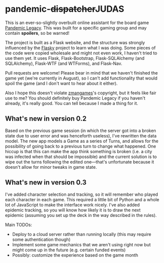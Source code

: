 # pandemic-~~dispatcher~~JUDAS

This is an ever-so-slightly overbuilt online assistant for the board game [Pandemic Legacy](http://www.zmangames.com/store/p31/Pandemic_Legacy.html). This was built for a specific gaming group and may contain **spoilers**, so be warned!

The project is built as a Flask website, and the structure was strongly influenced by the [Flasky](https://github.com/miguelgrinberg/flasky) project to learn what I was doing. Some pieces of the code were copied wholesale and might not even work, I haven't tried to use them yet. It uses Flask, Flask-Bootstrap, Flask-SQLAlchemy (and SQLAlchemy), Flask-WTF (and WTForms), and Flask-Nav.

Pull requests are welcome! Please bear in mind that we haven't finished the game yet (we're currently in August), so I can't add functionality that would spoil the game (and I don't want to hear about it either).

Also I hope this doesn't violate [zmangames](http://www.zmangames.com)'s copyright, but it feels like fair use to me? You should definitely buy Pandemic Legacy if you haven't already, it's really good. You can tell because I made a thing for it.

## What's new in version 0.2

Based on the previous game session (in which the server got into a broken state due to user error and was henceforth useless), I've rewritten the data model. The new app models a Game as a series of Turns, and allows for the possibility of going back to a previous turn to change what happened. One hiccup is that this can make the app think something is broken (i.e. a city was infected when that should be impossible) and the current solution is to wipe out the turns following the edited one&mdash;that's unfortunate because it doesn't allow for minor tweaks in game state.

## What's new in version 0.3

I've added character selection and tracking, so it will remember who played each character in each game. This required a little bit of Python and a whole lot of JavaScript to make the interface work nicely. I've also added epidemic tracking, so you will know how likely it is to draw the next epidemic (assuming you set up the deck in the way described in the rules).

Main TODOs:
 - Deploy to a cloud server rather than running locally (this may require some authentication though)
 - Implement some game mechanics that we aren't using right now but might come up in the future (e.g. certain funded events)
 - Possibly: customize the experience based on the game month

